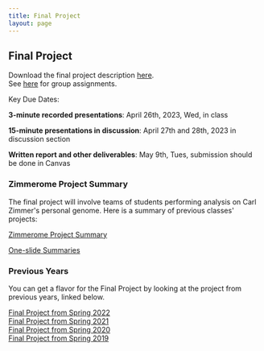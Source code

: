 ```yaml
---
title: Final Project
layout: page
---
```


## Final Project

Download the final project description [here](http://files2.gersteinlab.org/public-docs/2023/03.08/cbb752b23_final.pdf).  
See [here](https://docs.google.com/spreadsheets/d/12eF1q4HXe_D7Pig2947wOGnLPG8hf17inPpPseQwuFw/edit#gid=1373076059) for group assignments.

Key Due Dates:

**3-minute recorded presentations**: April 26th, 2023, Wed, in class

**15-minute presentations in discussion**: April 27th and 28th, 2023 in discussion section 

**Written report and other deliverables**: May 9th, Tues, submission should be done in Canvas


### Zimmerome Project Summary
The final project will involve teams of students performing analysis on Carl Zimmer's personal genome. Here is a summary of previous classes' projects:

[Zimmerome Project Summary](http://files2.gersteinlab.org/public-docs/2022/12.09/zimmerome_project_summary.pptx)

[One-slide Summaries](http://files2.gersteinlab.org/public-docs/2022/12.09/one_slide_summary_(zimmerome)_111522.pptx)


### Previous Years
You can get a flavor for the Final Project by looking at the project from previous years, linked below.

[Final Project from Spring 2022](http://cbb752b22.gersteinlab.org/final)  
[Final Project from Spring 2021](http://cbb752b21.gersteinlab.org/final)  
[Final Project from Spring 2020](http://cbb752b20.gersteinlab.org/final)    
[Final Project from Spring 2019](http://cbb752b19.gersteinlab.org/final)
